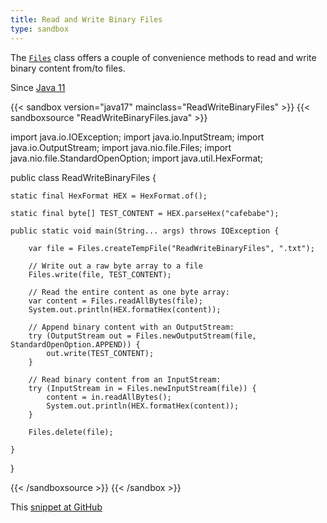 ```yaml
---
title: Read and Write Binary Files
type: sandbox
---
```


The [`Files`](https://download.java.net/java/early_access/jdk17/docs/api/java.base/java/nio/file/Files.html) class offers a couple of convenience methods
 to read and write binary content from/to files.

Since [Java 11](/jdk/11)

{{< sandbox version="java17" mainclass="ReadWriteBinaryFiles" >}}
{{< sandboxsource "ReadWriteBinaryFiles.java" >}}

import java.io.IOException;
import java.io.InputStream;
import java.io.OutputStream;
import java.nio.file.Files;
import java.nio.file.StandardOpenOption;
import java.util.HexFormat;

public class ReadWriteBinaryFiles {

	static final HexFormat HEX = HexFormat.of();

	static final byte[] TEST_CONTENT = HEX.parseHex("cafebabe");

	public static void main(String... args) throws IOException {

		var file = Files.createTempFile("ReadWriteBinaryFiles", ".txt");

		// Write out a raw byte array to a file
		Files.write(file, TEST_CONTENT);

		// Read the entire content as one byte array:
		var content = Files.readAllBytes(file);
		System.out.println(HEX.formatHex(content));

		// Append binary content with an OutputStream:
		try (OutputStream out = Files.newOutputStream(file, StandardOpenOption.APPEND)) {
			out.write(TEST_CONTENT);
		}

		// Read binary content from an InputStream:
		try (InputStream in = Files.newInputStream(file)) {
			content = in.readAllBytes();
			System.out.println(HEX.formatHex(content));
		}

		Files.delete(file);

	}

}

{{< /sandboxsource >}}
{{< /sandbox >}}

This [snippet at GitHub](https://github.com/marchof/io.javaalmanac.snippets/tree/master/src/main/java/io/javaalmanac/snippets/io/ReadWriteBinaryFiles.java)
